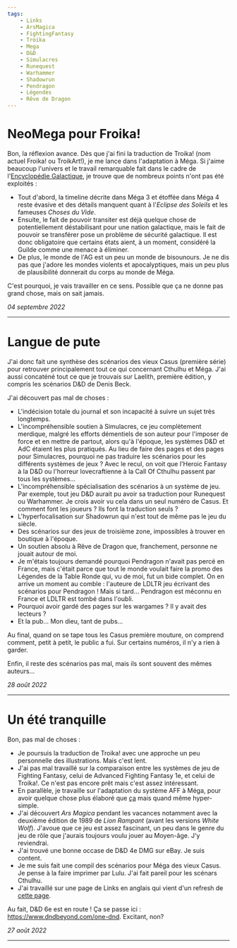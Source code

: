 ```yaml
---
tags:
    - Links
    - ArsMagica
    - FightingFantasy
    - Troika
    - Mega
    - D&D
    - Simulacres
    - Runequest
    - Warhammer
    - Shadowrun
    - Pendragon
    - Légendes
    - Rêve de Dragon
---
```


# NeoMega pour Froika!

Bon, la réflexion avance. Dès que j'ai fini la traduction de Troika! (nom actuel Froika! ou TroikArt!), je me lance dans l'adaptation à Méga. Si j'aime beaucoup l'univers et le travail remarquable fait dans le cadre de l'[Encyclopédie Galactique](https://www.messagers-galactiques.com/), je trouve que de nombreux points n'ont pas été exploités :

* Tout d'abord, la timeline décrite dans Méga 3 et étoffée dans Méga 4 reste évasive et des détails manquent quant à l'*Eclipse des Soleils* et les fameuses *Choses du Vide*.
* Ensuite, le fait de pouvoir transiter est déjà quelque chose de potentiellement déstabilisant pour une nation galactique, mais le fait de pouvoir se transférer pose un problème de sécurité galactique. Il est donc obligatoire que certains états aient, à un moment, considéré la Guilde comme une menace à éliminer.
* De plus, le monde de l'AG est un peu un monde de bisounours. Je ne dis pas que j'adore les mondes violents et apocalyptiques, mais un peu plus de plausibilité donnerait du corps au monde de Méga.

C'est pourquoi, je vais travailler en ce sens. Possible que ça ne donne pas grand chose, mais on sait jamais.

_04 septembre 2022_

---

# Langue de pute

J'ai donc fait une synthèse des scénarios des vieux Casus (première série) pour retrouver principalement tout ce qui concernant Cthulhu et Méga. J'ai aussi concaténé tout ce que je trouvais sur Laelith, première édition, y compris les scénarios D&D de Denis Beck.

J'ai découvert pas mal de choses :

* L'indécision totale du journal et son incapacité à suivre un sujet très longtemps.
* L'incompréhensible soutien à Simulacres, ce jeu complètement merdique, malgré les efforts démentiels de son auteur pour l'imposer de force et en mettre de partout, alors qu'à l'époque, les systèmes D&D et AdC étaient les plus pratiqués. Au lieu de faire des pages et des pages pour Simulacres, pourquoi ne pas traduire les scénarios pour les différents systèmes de jeux ? Avec le recul, on voit que l'Heroic Fantasy à la D&D ou l'horreur lovecraftienne à la Call Of Cthulhu passent par tous les systèmes...
* L'incompréhensible spécialisation des scénarios à un système de jeu. Par exemple, tout jeu D&D aurait pu avoir sa traduction pour Runequest ou Warhammer. Je crois avoir vu cela dans un seul numéro de Casus. Et comment font les joueurs ? Ils font la traduction seuls ?
* L'hyperfocalisation sur Shadowrun qui n'est tout de même pas le jeu du siècle.
* Des scénarios sur des jeux de troisième zone, impossibles à trouver en boutique à l'époque.
* Un soutien absolu à Rêve de Dragon que, franchement, personne ne jouait autour de moi.
* Je m'étais toujours demandé pourquoi Pendragon n'avait pas percé en France, mais c'était parce que tout le monde voulait faire la promo des Légendes de la Table Ronde qui, vu de moi, fut un bide complet. On en arrive un moment au comble : l'auteure de LDLTR jeu écrivant des scénarios pour Pendragon ! Mais si tard... Pendragon est méconnu en France et LDLTR est tombé dans l'oubli.
* Pourquoi avoir gardé des pages sur les wargames ? Il y avait des lecteurs ?
* Et la pub... Mon dieu, tant de pubs...

Au final, quand on se tape tous les Casus première mouture, on comprend comment, petit à petit, le public a fui. Sur certains numéros, il n'y a rien à garder.

Enfin, il reste des scénarios pas mal, mais ils sont souvent des mêmes auteurs...

_28 août 2022_

---

# Un été tranquille

Bon, pas mal de choses :

* Je poursuis la traduction de Troika! avec une approche un peu personnelle des illustrations. Mais c'est lent.
* J'ai pas mal travaillé sur la comparaison entre les systèmes de jeu de Fighting Fantasy, celui de Advanced Fighting Fantasy 1e, et celui de Troika!. Ce n'est pas encore prêt mais c'est assez intéressant.
* En parallèle, je travaille sur l'adaptation du système AFF à Méga, pour avoir quelque chose plus élaboré que [ça](https://rouboudou.itch.io/mega) mais quand même hyper-simple.
* J'ai découvert *Ars Magica* pendant les vacances notamment avec la deuxième édition de 1989 de *Lion Rampant* (avant les versions *White Wolf*). J'avoue que ce jeu est assez fascinant, un peu dans le genre du jeu de rôle que j'aurais toujours voulu jouer au Moyen-âge.  J'y reviendrai.
* J'ai trouvé une bonne occase de D&D 4e DMG sur eBay. Je suis content.
* Je me suis fait une compil des scénarios pour Méga des vieux Casus. Je pense à la faire imprimer par Lulu. J'ai fait pareil pour les scénars Cthulhu.
* J'ai travaillé sur une page de Links en anglais qui vient d'un refresh de [cette page](https://github.com/orey/ttrpg).

Au fait, D&D 6e est en route ! Ça se passe ici : <https://www.dndbeyond.com/one-dnd>. Excitant, non?

_27 août 2022_

---

